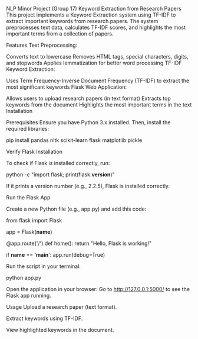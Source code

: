 NLP Minor Project (Group 17)
Keyword Extraction from Research Papers
This project implements a Keyword Extraction system using TF-IDF to extract important keywords from research papers. The system preprocesses text data, calculates TF-IDF scores, and highlights the most important terms from a collection of papers.

Features
Text Preprocessing:

Converts text to lowercase
Removes HTML tags, special characters, digits, and stopwords
Applies lemmatization for better word processing
TF-IDF Keyword Extraction:

Uses Term Frequency-Inverse Document Frequency (TF-IDF) to extract the most significant keywords
Flask Web Application:

Allows users to upload research papers (in text format)
Extracts top keywords from the document
Highlights the most important terms in the text
Installation

Prerequisites
Ensure you have Python 3.x installed.
Then, install the required libraries:


pip install pandas nltk scikit-learn flask matplotlib pickle

Verify Flask Installation

To check if Flask is installed correctly, run:


python -c "import flask; print(flask.__version__)"

If it prints a version number (e.g., 2.2.5), Flask is installed correctly.

Run the Flask App

Create a new Python file (e.g., app.py) and add this code:

from flask import Flask

app = Flask(__name__)

@app.route('/')
def home():
    return "Hello, Flask is working!"

if __name__ == '__main__':
    app.run(debug=True)

Run the script in your terminal:

python app.py

Open the application in your browser:
Go to http://127.0.0.1:5000/ to see the Flask app running. 

Usage
Upload a research paper (text format).

Extract keywords using TF-IDF.

View highlighted keywords in the document.

